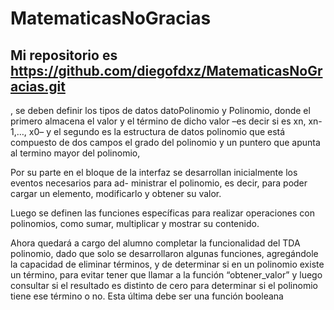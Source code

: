 # MatematicasNoGracias
## Mi repositorio es https://github.com/diegofdxz/MatematicasNoGracias.git

, se deben definir los tipos de datos datoPolinomio y Polinomio, donde el primero almacena el valor y el término de dicho valor –es decir si es xn, xn-1,…, x0– y el segundo es la estructura de datos polinomio que está compuesto de dos campos el grado del polinomio y un puntero que apunta al termino mayor del polinomio, 


Por su parte en el bloque de la interfaz se desarrollan inicialmente los eventos necesarios para ad- ministrar el polinomio, es decir, para poder cargar un elemento, modificarlo y obtener su valor. 


Luego se definen las funciones específicas para realizar operaciones con polinomios, como sumar, multiplicar y mostrar su contenido. 


Ahora quedará a cargo del alumno completar la funcionalidad del TDA polinomio, dado que solo se desarrollaron algunas funciones, agregándole la capacidad de eliminar términos, y de determinar si en un polinomio existe un término, para evitar tener que llamar a la función “obtener_valor” y luego consultar si el resultado es distinto de cero para determinar si el polinomio tiene ese término o no. Esta última debe ser una función booleana
